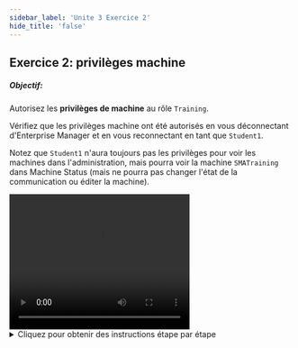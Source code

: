 ```yaml
---
sidebar_label: 'Unite 3 Exercice 2'
hide_title: 'false'
---
```


## Exercice 2: privilèges machine

##### Objectif:

Autorisez les **privilèges de machine** au rôle ```Training```.

Vérifiez que les privilèges machine ont été autorisés en vous déconnectant d'Enterprise Manager et en vous reconnectant en tant que ```Student1```.

Notez que ```Student1``` n'aura toujours pas les privilèges pour voir les machines dans l'administration, mais pourra voir la machine ```SMATraining``` dans Machine Status (mais ne pourra pas changer l'état de la communication ou éditer la machine).


<div>
<video width="320" height="240" controls>
  <source src="videobasic/U3E2.mp4" type="video/mp4"></source>
Your browser does not support the video tag.
</video>
</div>

<details>

<summary>Cliquez pour obtenir des instructions étape par étape</summary>

1. Sous la rubrique **Security> Privileges**, double-cliquez sur **Machine Privileges**.
2. Dans la liste déroulante **Select Role**, sélectionnez le rôle de **Training**.
3. Sous la liste Revoked, cliquez sur la machine ```SMATraining```, puis sur la flèche verte (pointant vers la droite) pour placer ```SMATraining``` sous la liste **Autorisé**.
4. Fermez l'onglet Machine Privileges.

:::note  
l'utilisateur ```Student1``` (qui se trouve sous le rôle de **Training**) peut désormais sélectionner cette machine pour exécuter des Jobs lors de leur configuration dans l'écran Job Details
:::

5. Déconnectez-vous d'Enterprise Manager. Cliquez sur le bouton Logout ou sélectionnez Logout dans la barre de menus d'Enterprise Manager.
6. Cliquez sur OK pour confirmer que vous vous déconnectez.
7. À partir de l'écran de connexion OpCon / xps, tapez ```Student1``` dans le champ **Username** et ```password1``` dans le champ **Password**. Cliquez sur **Login**.
8. Notez que l'utilisateur n'a toujours pas le privilège de voir les **machines** sous la rubrique **Administration**
9. Double-cliquez **Machine Status** sous Operations
10. Cliquez avec le bouton droit sur la machine ```SMATraining``` et vérifiez que l'utilisateur ne peut pas modifier l'état de communication de la machine.
11. Essayez de sélectionner **Edit Machine**. Vous recevrez un message d'erreur.
12. Fermez l'onglet Machine Status, puis déconnectez-vous d'Enterprise Manager. Cliquez sur OK pour confirmer que vous vous déconnectez.
13. À partir de l'écran de connexion OpCon / xps, laissez les champs **Username** et **Password** et cliquez sur **Login**.

:::caution Warning
l'utilisateur ```Student1``` ne peut mettre à jour aucune information pour aucune machine dans la configuration, mais pourra sélectionner cette machine lors de la configuration des Jobs SI les privilèges pour cette machine sont configurés.
:::

</details>